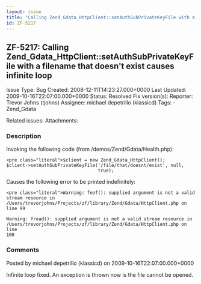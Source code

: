 ```yaml
---
layout: issue
title: "Calling Zend_Gdata_HttpClient::setAuthSubPrivateKeyFile with a filename that doesn't exist causes infinite loop"
id: ZF-5217
---
```


ZF-5217: Calling Zend\_Gdata\_HttpClient::setAuthSubPrivateKeyFile with a filename that doesn't exist causes infinite loop
--------------------------------------------------------------------------------------------------------------------------

 Issue Type: Bug Created: 2008-12-11T14:23:27.000+0000 Last Updated: 2009-10-16T22:07:00.000+0000 Status: Resolved Fix version(s): 
 Reporter:  Trevor Johns (tjohns)  Assignee:  michael depetrillo (klassicd)  Tags: - Zend\_Gdata
 
 Related issues: 
 Attachments: 
### Description

Invoking the following code (from /demos/Zend/Gdata/Health.php):

 
    <pre class="literal">$client = new Zend_Gdata_HttpClient();
    $client->setAuthSubPrivateKeyFile('/file/that/doesnt/exist', null,
                                      true);

Causes the following error to be printed indefinitely:

 
    <pre class="literal">Warning: feof(): supplied argument is not a valid stream resource in
    /Users/trevorjohns/Projects/zf/library/Zend/Gdata/HttpClient.php on line 99
    
    Warning: fread(): supplied argument is not a valid stream resource in
    /Users/trevorjohns/Projects/zf/library/Zend/Gdata/HttpClient.php on line
    100

 

 

### Comments

Posted by michael depetrillo (klassicd) on 2009-10-16T22:07:00.000+0000

Infinite loop fixed. An exception is thrown now is the file cannot be opened.

 

 